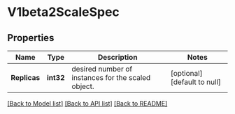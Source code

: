# V1beta2ScaleSpec

## Properties
Name | Type | Description | Notes
------------ | ------------- | ------------- | -------------
**Replicas** | **int32** | desired number of instances for the scaled object. | [optional] [default to null]

[[Back to Model list]](../README.md#documentation-for-models) [[Back to API list]](../README.md#documentation-for-api-endpoints) [[Back to README]](../README.md)


